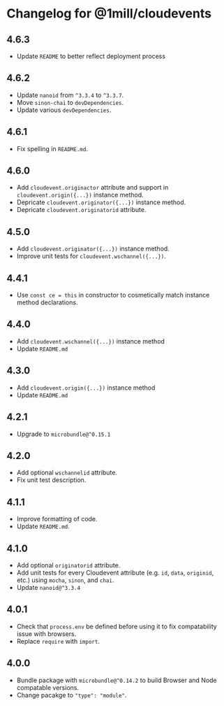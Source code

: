 # Changelog for @1mill/cloudevents

## 4.6.3

* Update `README` to better reflect deployment process

## 4.6.2

* Update `nanoid` from `^3.3.4` to `^3.3.7`.
* Move `sinon-chai` to `devDependencies`.
* Update various `devDependencies`.

## 4.6.1

* Fix spelling in `README.md`.

## 4.6.0

* Add `cloudevent.originactor` attribute and support in `cloudevent.origin({...})` instance method.
* Depricate `cloudevent.originator({...})` instance method.
* Depricate `cloudevent.originatorid` attribute.

## 4.5.0

* Add `cloudevent.originator({...})` instance method.
* Improve unit tests for `cloudevent.wschannel({...})`.

## 4.4.1

* Use `const ce = this` in constructor to cosmetically match instance method declarations.

## 4.4.0

* Add `cloudevent.wschannel({...})` instance method
* Update `README.md`

## 4.3.0

* Add `cloudevent.origin({...})` instance method
* Update `README.md`

## 4.2.1

* Upgrade to `microbundle@^0.15.1`

## 4.2.0

* Add optional `wschannelid` attribute.
* Fix unit test description.

## 4.1.1

* Improve formatting of code.
* Update `README.md`.

## 4.1.0

* Add optional `originatorid` attribute.
* Add unit tests for every Cloudevent attribute (e.g. `id`, `data`, `originid`, etc.) using `mocha`, `sinon`, and `chai`.
* Update `nanoid@^3.3.4`

## 4.0.1

* Check that `process.env` be defined before using it to fix compatability issue with browsers.
* Replace `require` with `import`.

## 4.0.0

* Bundle package with `microbundle@^0.14.2` to build Browser and Node compatable versions.
* Change pacakge to `"type": "module"`.
